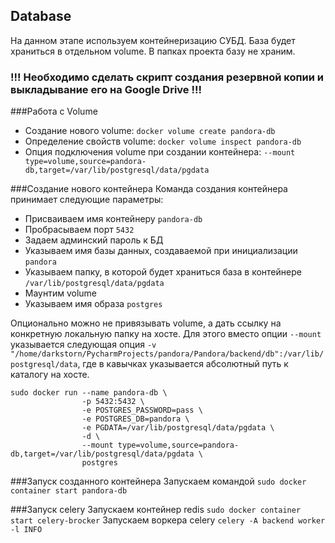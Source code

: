 ## Database

На данном этапе используем контейнеризацию СУБД. База будет храниться в отдельном volume. 
В папках проекта базу не храним.

### !!! Необходимо сделать скрипт создания резервной копии и выкладывание его на Google Drive !!!

###Работа с Volume
* Создание нового volume: `docker volume create pandora-db`
* Определение свойств volume: `docker volume inspect pandora-db`
* Опция подключения volume при создании контейнера: `--mount type=volume,source=pandora-db,target=/var/lib/postgresql/data/pgdata`

###Создание нового контейнера
Команда создания контейнера принимает следующие параметры:

* Присваиваем имя контейнеру `pandora-db`
* Пробрасываем порт `5432`
* Задаем админский пароль к БД
* Указываем имя базы данных, создаваемой при инициализации `pandora`
* Указываем папку, в которой будет храниться база в контейнере `/var/lib/postgresql/data/pgdata`
* Маунтим volume
* Указываем имя образа `postgres`

Опционально можно не привязывать volume, а дать ссылку на конкретную локальную папку на хосте. Для этого вместо 
опции `--mount` указывается следующая опция `-v "/home/darkstorn/PycharmProjects/pandora/Pandora/backend/db":/var/lib/postgresql/data`,
где в кавычках указывается абсолютный путь к каталогу на хосте.

```commandline
sudo docker run --name pandora-db \
                -p 5432:5432 \
                -e POSTGRES_PASSWORD=pass \
                -e POSTGRES_DB=pandora \
                -e PGDATA=/var/lib/postgresql/data/pgdata \
                -d \
                --mount type=volume,source=pandora-db,target=/var/lib/postgresql/data/pgdata \
                postgres
```

###Запуск созданного контейнера
Запускаем командой `sudo docker container start pandora-db`

###Запуск celery
Запускаем контейнер redis `sudo docker container start celery-brocker`
Запускаем воркера celery `celery -A backend worker -l INFO`